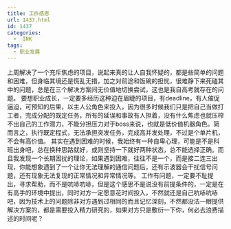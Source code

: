 ```yaml
---
title: 工作感思
url: 1437.html
id: 1437
categories:
  - ·INK
tags:
  - 职业发展
---
```


上周解决了一个充斥焦虑的项目，说起来真的让人自我怀疑的，都是些简单的问题和困难，但身临其境还是慌乱无措，加之对前途和饭碗的担忧，很难静下来死磕其中的问题，总是在三个解决方案间无价值地切换尝试，这也是我自高考就存在的问题。 要想职业成长，一定要多经历这种迫在眉睫的项目，有deadline，有人催促逼迫，可预知的后果，以主人公角色来投入，因为很多时候我们只是把自己当做打工者，完成分配的既定任务，所有的延误和事故有人担着，没有什么焦虑也就压榨不出自己的工作潜力，不能分担压力对于boss来说，也就是低价值机器角色。简而言之，执行既定程式，无法承担突发任务，完成高并发处理，不过是个单片机，不会有高价值。 其实在遇到困难的时候，我始终有一种自卑心理，可能是不是科班出身吧，总在换种思路就好，或则坚持一下就好两种状态，总不能选择正确。而且我发现一个长期困扰的理论，如果遇到困难，往往不是一个，而是接二连三出现，你能想象遇到了一个让你无法理解的通信问题后，还有示波器会干扰信号问题，还有现象无法复现的正常情况和异常情况等。 工作有问题，一定要不耻提出，寻求帮助，而不是吭哧吭哧，但是这个感思不是说没有前提条件的，一定是在有高手的环境中提出，同时对方一定愿意花时间投入，不然就还是自己吭哧吭哧吧，因为技术上的问题除非对方遇到过相同的而且记忆深刻，不然都没法一眼提供解决方案的，都是需要投入精力研究的，如果对方只是敷衍一下你，何必去浪费描述的时间呢？